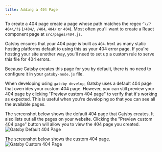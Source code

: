 ```yaml
---
title: Adding a 404 Page
---
```


To create a 404 page create a page whose path matches the regex
`^\/?404\/?$` (`/404/`, `/404`, `404/` or `404`). Most often you'll want to create a React component page at
`src/pages/404.js`.

Gatsby ensures that your 404 page is built as `404.html` as many static hosting
platforms default to using this as your 404 error page. If you're hosting your
site another way, you'll need to set up a custom rule to serve this file for 404
errors.

Because Gatsby creates this page for you by default, there is no need to configure
it in your `gatsby-node.js` file.

When developing using `gatsby develop`, Gatsby uses a default 404 page that
overrides your custom 404 page. However, you can still preview your 404 page by
clicking "Preview custom 404 page" to verify that it's working as expected. This is
useful when you're developing so that you can see all the available pages.

The screenshot below shows the default 404 page that Gatsby creates.
It also lists out all the pages on your website. Clicking the "Preview custom 404
page" button will allow you to view the 404 page you created.
![Gatsby Default 404 Page](images/gatsby-default-404.png)

The screenshot below shows the custom 404 page.
![Gatsby Custom 404 Page](images/gatsby-custom-404.png)
